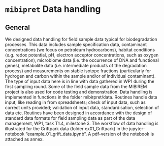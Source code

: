 # `mibipret` Data handling

## General

We designed data handling for field sample data typical for biodegradation processes. This data includes sample specification data, contaminant concentrations (we focus on petroleum hydrocarbons), habitat conditions (e.g. redox potential, pH, electron acceptor concentrations, such as oxygen concentration), microbiome data (i.e. the occurrence of DNA and functional genes), metabolite data (i.e. intermediate products of the degradation process) and measurements on stable isotope fractions (particularly for hydrogen and carbon within the sample and/or of individual contaminant).
The type of input data here is in line with data gathered in WP1 during the first sampling round. Some of the field sample data from the MIBIREM project is also used for code testing and demonstration. 
Data handling is implemented in functions in the folder mibirpret/data. Routines handle data input, like reading in from spreadsheets; check of input data, such as correct units provided; validation of input data, standardisation, selection of data etc. Routines have been designed in accordance with the design of standard data formats for field sampling data as part of the data management, WP1, task  T1.4, milestone 3.
The workflow of data handling is illustrated for the Griftpark data (folder ex01_Griftpark) in the jupyter-notebook “example_01_grift_data.ipynb”. A pdf-version of the notebook is attached as annex. 



